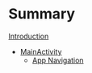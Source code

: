 # Summary
[Introduction](./chapters/README.md)
- [MainActivity](./chapters/mainActivity.md)
  - [App Navigation](./chapters/navigation.md)

